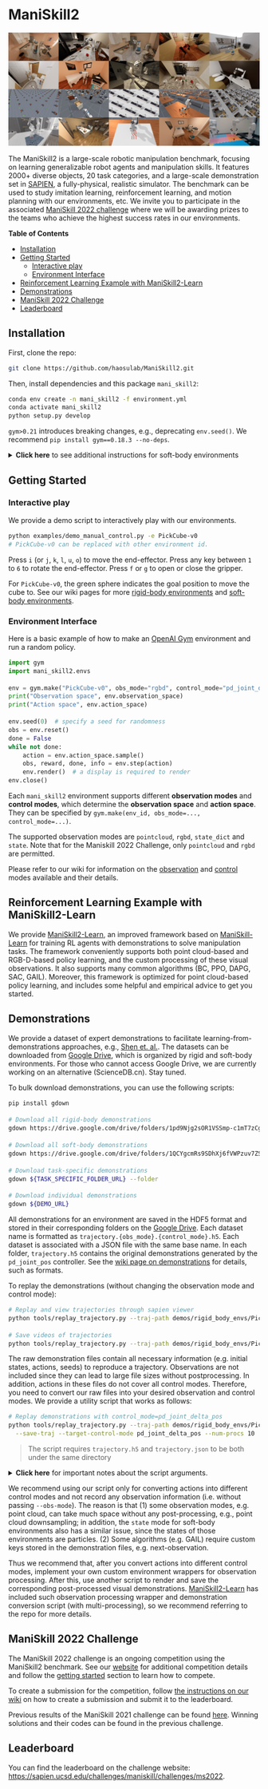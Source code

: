 # ManiSkill2

![teaser](figures/teaser.jpg)

The ManiSkill2 is a large-scale robotic manipulation benchmark, focusing on learning generalizable robot agents and manipulation skills. It features 2000+ diverse objects, 20 task categories, and a large-scale demonstration set in [SAPIEN](https://sapien.ucsd.edu/), a fully-physical, realistic simulator. The benchmark can be used to study imitation learning, reinforcement learning, and motion planning with our environments, etc. We invite you to participate in the associated [ManiSkill 2022 challenge](https://sapien.ucsd.edu/challenges/maniskill/2022/) where we will be awarding prizes to the teams who achieve the highest success rates in our environments.

**Table of Contents**

- [Installation](#installation)
- [Getting Started](#getting-started)
  - [Interactive play](#interactive-play)
  - [Environment Interface](#environment-interface)
- [Reinforcement Learning Example with ManiSkill2-Learn](#reinforcement-learning-example-with-maniskill2-learn)
- [Demonstrations](#demonstrations)
- [ManiSkill 2022 Challenge](#maniskill-2022-challenge)
- [Leaderboard](#leaderboard)

## Installation

First, clone the repo:

```bash
git clone https://github.com/haosulab/ManiSkill2.git
```

Then, install dependencies and this package `mani_skill2`:

```bash
conda env create -n mani_skill2 -f environment.yml
conda activate mani_skill2
python setup.py develop
```

`gym>0.21` introduces breaking changes, e.g., deprecating `env.seed()`. We recommend `pip install gym==0.18.3 --no-deps`.

<details>
<summary><b>Click here</b> to see additional instructions for soft-body environments</summary>

To run soft body environments, **CUDA toolkit >= 11.3 and gcc** are required.
You can download and install the CUDA toolkit from
<https://developer.nvidia.com/cuda-downloads?target_os=Linux>.
Assuming the CUDA toolkit is installed at `/usr/local/cuda`, you need to ensure `CUDA_PATH` or `CUDA_HOME` is set properly:

```bash
export CUDA_PATH=/usr/local/cuda

# The following command should print a CUDA compiler version >= 11.3
${CUDA_PATH}/bin/nvcc --version

# The following command should output a valid gcc version
gcc --version
```

If `nvcc` is included in `$PATH`, we will try to figure out the variable `CUDA_PATH` automatically.

To verify CUDA is properly set up for ManiSkill2, run the following in the root directory of this repository to compile warp.

``` bash
python warp_maniskill/build_lib.py
```

For soft body environments, you need to make sure only 1 CUDA device is visible:

``` bash
# Select the first CUDA device. Change 0 to other integer for other device.
export CUDA_VISIBLE_DEVICES=0
```

If multiple CUDA devices are visible, the environment will give an error. If you
want to interactively visualize the environment, you need to assign the id of
the GPU connected to your display (e.g., monitor screen).

All soft body environments require runtime compilation and cache generation. You
can run the following to compile and generate cache in advance. This step is
required if you run soft body environments in parallel with multiple processes.

``` bash
python tools/precompile_mpm.py
```

</details>

## Getting Started

### Interactive play

We provide a demo script to interactively play with our environments.

```bash
python examples/demo_manual_control.py -e PickCube-v0
# PickCube-v0 can be replaced with other environment id.
```

Press `i` (or `j`, `k`, `l`, `u`, `o`) to move the end-effector. Press any key between `1` to `6` to rotate the end-effector. Press `f` or `g` to open or close the gripper.

For `PickCube-v0`, the green sphere indicates the goal position to move the cube to. See our wiki pages for more [rigid-body environments](https://github.com/haosulab/ManiSkill2/wiki/Rigid-Body-Environments) and [soft-body environments](https://github.com/haosulab/ManiSkill2/wiki/Soft-Body-Environments).

### Environment Interface

Here is a basic example of how to make an [OpenAI Gym](https://github.com/openai/gym) environment and run a random policy.

```python
import gym
import mani_skill2.envs

env = gym.make("PickCube-v0", obs_mode="rgbd", control_mode="pd_joint_delta_pos")
print("Observation space", env.observation_space)
print("Action space", env.action_space)

env.seed(0)  # specify a seed for randomness
obs = env.reset()
done = False
while not done:
    action = env.action_space.sample()
    obs, reward, done, info = env.step(action)
    env.render()  # a display is required to render
env.close()
```

Each `mani_skill2` environment supports different **observation modes** and **control modes**, which determine the **observation space** and **action space**. They can be specified by `gym.make(env_id, obs_mode=..., control_mode=...)`.

The supported observation modes are `pointcloud`, `rgbd`, `state_dict` and `state`. Note that for the Maniskill 2022 Challenge, only `pointcloud` and `rgbd` are permitted.

Please refer to our wiki for information on the [observation](https://github.com/haosulab/ManiSkill2/wiki/Observation-Space) and [control](https://github.com/haosulab/ManiSkill2/wiki/Controllers) modes available and their details.

## Reinforcement Learning Example with ManiSkill2-Learn

We provide [ManiSkill2-Learn](https://github.com/haosulab/ManiSkill2-Learn), an improved framework based on [ManiSkill-Learn](https://github.com/haosulab/ManiSkill-Learn) for training RL agents with demonstrations to solve manipulation tasks. The framework conveniently supports both point cloud-based and RGB-D-based policy learning, and the custom processing of these visual observations. It also supports many common algorithms (BC, PPO, DAPG, SAC, GAIL). Moreover, this framework is optimized for point cloud-based policy learning, and includes some helpful and empirical advice to get you started.

## Demonstrations

We provide a dataset of expert demonstrations to facilitate learning-from-demonstrations approaches, e.g., [Shen et. al.](https://arxiv.org/pdf/2203.02107.pdf). The datasets can be downloaded from [Google Drive](https://drive.google.com/drive/folders/1hVdUNPGCHh0OULPCowBClPYIXSwsx-J9), which is organized by rigid and soft-body environments.
For those who cannot access Google Drive, we are currently working on an alternative (ScienceDB.cn). Stay tuned.

To bulk download demonstrations, you can use the following scripts:

```bash
pip install gdown

# Download all rigid-body demonstrations
gdown https://drive.google.com/drive/folders/1pd9Njg2sOR1VSSmp-c1mT7zCgJEnF8r7 --folder -O demos/

# Download all soft-body demonstrations
gdown https://drive.google.com/drive/folders/1QCYgcmRs9SDhXj6fVWPzuv7ZSBL94q2R --folder -O demos/

# Download task-specific demonstrations
gdown ${TASK_SPECIFIC_FOLDER_URL} --folder

# Download individual demonstrations
gdown ${DEMO_URL}
```

All demonstrations for an environment are saved in the HDF5 format and stored in their corresponding folders on the [Google Drive](https://drive.google.com/drive/folders/1hVdUNPGCHh0OULPCowBClPYIXSwsx-J9). Each dataset name is formatted as `trajectory.{obs_mode}.{control_mode}.h5`. Each dataset is associated with a JSON file with the same base name. In each folder, `trajectory.h5` contains the original demonstrations generated by the `pd_joint_pos` controller. See the [wiki page on demonstrations](https://github.com/haosulab/ManiSkill2/wiki/Demonstrations) for details, such as formats.

To replay the demonstrations (without changing the observation mode and control mode):

```bash
# Replay and view trajectories through sapien viewer
python tools/replay_trajectory.py --traj-path demos/rigid_body_envs/PickCube-v0/trajectory.h5 --vis

# Save videos of trajectories 
python tools/replay_trajectory.py --traj-path demos/rigid_body_envs/PickCube-v0/trajectory.h5 --save-video
```

The raw demonstration files contain all necessary information (e.g. initial states, actions, seeds) to reproduce a trajectory. Observations are not included since they can lead to large file sizes without postprocessing. In addition, actions in these files do not cover all control modes. Therefore, you need to convert our raw files into your desired observation and control modes. We provide a utility script that works as follows:

```bash
# Replay demonstrations with control_mode=pd_joint_delta_pos
python tools/replay_trajectory.py --traj-path demos/rigid_body_envs/PickCube-v0/trajectory.h5 \
  --save-traj --target-control-mode pd_joint_delta_pos --num-procs 10
```

> The script requires `trajectory.h5` and `trajectory.json` to be both under the same directory

<details>
  
<summary><b>Click here</b> for important notes about the script arguments.</summary>

- `--save-traj`: save the replayed trajectory to the same folder as the original trajectory file.
- `--num-procs=10`: split trajectories to multiple processes (e.g., 10 processes) for acceleration.
- `--obs-mode=rgbd`: (not included in the script above) specify the observation mode as `rgbd` to replay the trajectory. If `--save-traj`, the saved trajectory will contain the RGBD observations. RGB images are saved as uint8 and depth images (multiplied by 1024) are saved as uint16.
- `--obs-mode=pointcloud`: (not included in the script above) specify the observation mode as `pointcloud`. We discourage using it directly.
- `--obs-mode=state`: (not included in the script above) specify the observation mode as `state`. Note that the `state` observation mode is not allowed for challenge submission.
  
</details>

We recommend using our script only for converting actions into different control modes  and not record any observation information (i.e. without passing `--obs-mode`). The reason is that (1) some observation modes, e.g. point cloud, can take much space without any post-processing, e.g., point cloud downsampling; in addition, the `state` mode for soft-body environments also has a similar issue, since the states of those environments are particles. (2) Some algorithms  (e.g. GAIL) require custom keys stored in the demonstration files, e.g. next-observation.
  
Thus we recommend that, after you convert actions into different control modes, implement your own custom environment wrappers for observation processing. After this, use another script to render and save the corresponding post-processed visual demonstrations. [ManiSkill2-Learn](https://github.com/haosulab/ManiSkill2-Learn) has included such observation processing wrapper and demonstration conversion script (with multi-processing), so we recommend referring to the repo for more details.

## ManiSkill 2022 Challenge

The ManiSkill 2022 challenge is an ongoing competition using the ManiSkill2 benchmark. See our [website](https://sapien.ucsd.edu/challenges/maniskill/2022/) for additional competition details and follow the [getting started](https://sapien.ucsd.edu/challenges/maniskill/2022#getting-started) section to learn how to compete.

To create a submission for the competition, follow [the instructions on our wiki](https://github.com/haosulab/ManiSkill2/wiki/Participation-Guidelines) on how to create a submission and submit it to the leaderboard.

Previous results of the ManiSkill 2021 challenge can be found [here](https://sapien.ucsd.edu/challenges/maniskill/2022/#maniskill2021). Winning solutions and their codes can be found in the previous challenge.

## Leaderboard

You can find the leaderboard on the challenge website: <https://sapien.ucsd.edu/challenges/maniskill/challenges/ms2022>.
